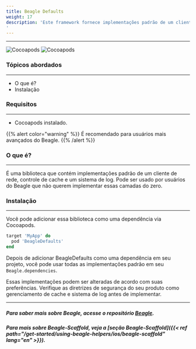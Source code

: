 ```yaml
---
title: Beagle Defaults
weight: 17
description: 'Este framework fornece implementações padrão de um cliente de rede, controle de cache e logger que podem ser facilmente incorporados e usados ​​em seu projeto Beagle.
'
---
```


---

![Cocoapods](https://img.shields.io/cocoapods/v/BeagleDefaults?label=Beagle-Defaults)
![Cocoapods](https://img.shields.io/cocoapods/v/Beagle?label=Beagle)

### Tópicos abordados
<hr>

* O que é?
* Instalação

### Requisitos
<hr>

* Cocoapods instalado.

{{% alert color="warning" %}}
É recomendado para usuários mais avançados do Beagle.
{{% /alert %}}

### O que é?
<hr>

É uma biblioteca que contém implementações padrão de um cliente de rede, controle de cache e um sistema de log. Pode ser usado por usuários do Beagle que não querem implementar essas camadas do zero.


### Instalação
<hr>

Você pode adicionar essa biblioteca como uma dependência via Cocoapods.

```ruby
target 'MyApp' do
  pod 'BeagleDefaults'
end
```

Depois de adicionar BeagleDefaults como uma dependência em seu projeto, você pode usar todas as implementações padrão em seu `Beagle.dependencies`.

Essas implementações podem ser alteradas de acordo com suas preferências. Verifique as diretrizes de segurança do seu produto como gerenciamento de cache e sistema de log antes de implementar. 


<hr>

##### Para saber mais sobre Beagle, acesse o repositório [Beagle](https://github.com/ZupIT/beagle).
##### Para mais sobre Beagle-Scaffold, veja a [seção Beagle-Scaffold]({{< ref path="/get-started/using-beagle-helpers/ios/beagle-scaffold" lang="en" >}}).
